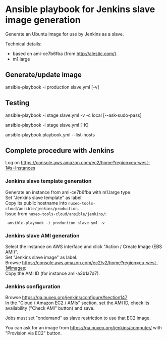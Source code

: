 # Ansible playbook for Jenkins slave image generation

Generate an Ubuntu image for use by Jenkins as a slave.

Technical details:

 - based on ami-ce7b6fba (from http://alestic.com/).
 - m1.large

## Generate/update image

ansible-playbook -i production slave.yml [-v]

## Testing

ansible-playbook -i stage slave.yml -v -c local [--ask-sudo-pass]

ansible-playbook -i stage slave.yml [-K]

ansible-playbook playbook.yml --list-hosts

## Complete procedure with Jenkins

Log on https://console.aws.amazon.com/ec2/home?region=eu-west-1#s=Instances

### Jenkins slave template generation

Generate an instance from ami-ce7b6fba with m1.large type.  
Set "Jenkins slave template" as label.  
Copy its public hostname into `nuxeo-tools-cloud/ansible/jenkins/production`.  
Issue from `nuxeo-tools-cloud/ansible/jenkins/`:

     ansible-playbook -i production slave.yml -v
     
### Jenkins slave AMI generation

Select the instance on AWS interface and click "Action / Create Image (EBS AMI)".  
Set "Jenkins slave image" as label.  
Browse https://console.aws.amazon.com/ec2/v2/home?region=eu-west-1#Images:  
Copy the AMI ID (for instance ami-a3b1a7d7).

### Jenkins configuration

Browse https://qa.nuxeo.org/jenkins/configure#section147  
In the "Cloud / Amazon EC2 / AMIs" section, set the AMI ID, check its availability ("Check AMI" button) and save. 


Jobs must set "ondemand" as slave restriction to use that EC2 image.


You can ask for an image from https://qa.nuxeo.org/jenkins/computer/ with "Provision via EC2" button.

